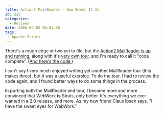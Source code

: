 ```yaml
---
title: Action2 MailReader - How Sweet It Is
id: 220
categories:
  - Reviews
date: 2006-04-02 05:01:00
tags: 
 - Apache Struts
---
```


There's a rough edge or two yet to file, but the
[Action2 MailReader is up and running](http://planetstruts.org/action2-mailreader/), along with it's [very own tour](http://planetstruts.org/action2-mailreader/Tour.do), and I'm ready to call it "code complete". ([And here's the code.](http://svn.apache.org/viewcvs.cgi/struts/sandbox/trunk/action2/apps/mailreader/src/))

I can't say I very much enjoyed writing yet-another MailReader tour (this makes three), but it was a useful exersice. To do the tour, I had to review the code again, and I found better ways to do some things in the process.

In porting both the MailReader and tour, I become more and more convinced that WebWork **is** Struts, only better. It's everything we ever wanted in a 2.0 release, and more. As my new friend Claus Ibsen says, "I have the sweet eyes for WebWork."